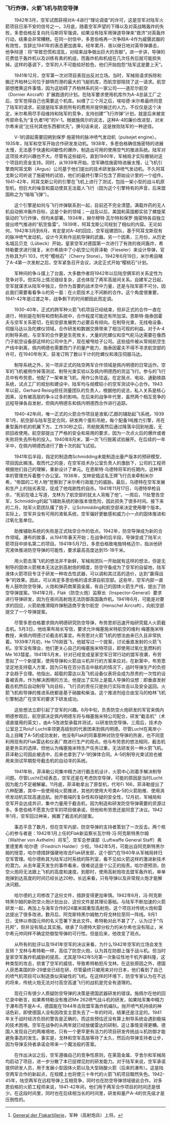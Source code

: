 ### 飞行炸弹，火箭飞机与防空导弹

　　1942年3月，空军试图获得对A-4进行“理论调查”的许可，这是空军对陆军火箭项目日渐不安的信号之一。3月底，随着空军声望的下降以及对英战略轰炸的失败，多恩伯格反复向托马斯将军强调，如果没有陆军用弹道导弹来“救济”对英轰炸行动，结果会非常糟糕。在同一封信中，多恩伯格再一次争辩A-4作为威慑武器的有效性，言辞比1941年的表态更加直率。经年累月、夜以继日地对英导弹袭击，他争辩道：将“导致恐慌和混乱，对结束战争做出巨大的贡献”。进一步讲，导弹的花费低于轰炸机以及训练有素的机组，而轰炸机和机组在几次任务后就可能损失掉。这样的基调下，空军的人不可能给好脸色，他们开始抱怨“陆军这是要上天”。

　　1941年12月，空军第一次对项目表现出反对立场。当时，军械局请求拆除和搬迁齐柏林公司位于腓特烈港的最大的飞艇机库，而航空部阻挠了这一请求。航空部想搅黄这件事情，因为这妨碍了齐柏林系的另一家公司——道尼尔航空（Dornier Aircraft）扩展跑道的计划。在陆军要求使用机库作为A-4总装工厂之后，空军觉得自己也需要这个机库。纠缠了三个月之后，埃哈德·米尔希最终同意了陆军的请求，前提是陆军承担所有的费用并提供搬迁的人力。不仅仅是这个决定，米尔希用尽手段维持和陆军的竞争，支持创建“飞行炸弹”计划，就是后来被宣传部命名为“复仇者1号”的V-1。根据施佩尔的说法，这种A-4的廉价改进型，对米尔希来说“比任何其他东西都优先”。换句话来说，这是挫败陆军的一种途径。

　　V-1的源起需要回朔到保罗·施密特的脉冲喷气发动机（pulsejet engine）。1935年，陆军和空军开始合作研发发动机。1938年，多恩伯格确信施密特的进展太慢，无法基于快速和间歇性的爆炸，制造出可用的使用空气的推进系统。陆军对这项技术的兴趣也不大。尽管有这些疑问，直到1940年，军械局才实际撤销对这个项目的资金支持。同时，从1939年开始，空军确信施密特进展太慢，让飞机引擎商阿耳戈斯（Argus）公司基于他们提出的技术研发脉冲喷气发动机。不久阿耳戈斯公司听说了施密特的试验，他们的最终引擎只包含了原始设计里的一个组件。1941-42年，阿耳戈斯公司的引擎在飞机上进行了测试，包括一架小型的战斗机原型机，但巨大的噪音和震动使其无法载人飞行（因为这个引擎特有的声音，后来盟国称之为“嗡嗡飞弹”）。

　　这个引擎是如何与飞行炸弹联系到一起，目前还不完全清楚。满载炸药的无人机自动俯冲轰炸目标，这是个新的领域；一战及以后，美国和英国都实验了螺旋桨驱动的飞行炸弹，但均未部署。1934年，赫尔穆特·瓦尔特和保罗·施密特各自独立提出喷气推进的“航空鱼雷”。1939年，阿耳戈斯公司规划了相似的内容。无论如何，1942年3月到6月，肯定是对A-4的回应，空军组建团队，基于阿耳戈斯现有的脉冲喷气发动机，设计今天称作巡航导弹的武器。另一个因素，三月份，从历史名城吕贝克（Lübeck）开始，皇家空军对德国第一次进行了有效的夜间轰炸，希特勒要求进行报复。米尔希挑中了小航空公司菲泽勒（Fieseler）来设计导弹，官方称其为Fi 103，代号“樱桃石”（Cherry Stone）。1942年6月19日，米尔希目睹了A-4第一次发射之后，空军紧急召开会议，决定正式开始“樱桃石”计划。

　　军种间的争斗摆上了台面，大多数作者将1942年以后陆空俩军的关系定性为竞争对手。但实际上情况错综复杂，这也体现了两军高层间关系。自建军之日起，空军就谋求从陆军中独立，但作为首要的战术空中力量，还是与陆军密不可分。因此我们需要看看争斗的另一面：在火箭技术上不间断的合作。这个角度很重要，1941-42年是过渡之年，战争剩下的时间都因此而定调。

　　1930-40年，正式的跨军种火箭飞机项目已经结束，但非正式的合作一直在进行，特别是在制导和控制系统中，合作程度可能还有所加深。恩斯特·施泰因霍夫与空军关系密切，在航空部发展势力必要且有倾向。在制导光束，无线电设备、伺服马达以及陀螺仪领域，合作研发和数据交换带来了相当可观的利益。对于A-4的制导系统，与空军的合作更是生死攸关，大量的陀螺仪和空气舵马达需要在像西门子航空设备部这样的公司中生产，现在被甩给子公司。这些组件被从常规航空生产线中剥离，佩内明德也需要西门子的量产能力，施泰因霍夫不得不寻求航空部的许可，在1940年秋天，获准订购了数以千计的陀螺仪和液压伺服马达。

　　制导系统之外，另一项非正式的陆空两军合作领域是佩内明德的日常运作。空军的飞机被用作掉落测试、制导光束实验以及佩内明德西的货运飞行。参与的飞行员中有布劳恩，他配了一架单发飞机，用作公务往返。在定居点、电站、通勤铁路系统，试点工厂的规划和建设中，陆军均与规模较小的空军测试中心合作。1943年以前，Gerhard Reisig担任测量团队的负责人，根据他的说法，私人关系是核心因素，没有被高层的争斗过多的影响。在后来的战争年代里，虽然两个相互竞争的远程导弹各自发射，但佩内明德东和佩内明德西合作进行追踪。

　　1940-42年间，唯一正式的火箭合作项目是液氧/乙醇的辅助起飞系统。1939年1月，航空部与陆军签定合同，研发两个蛋形吊舱，每个配备1吨推力引擎，吊在重型轰炸机的机翼下方。工作30秒之后，吊舱脱离然后通过降落伞回到地面，无损回收使用。航空部提出了严格的安全和易用的要求，因为一次点火后的爆炸或者失败将失去所有的投入。1940年8月末，第一次飞行脱离试验展开。在后续的一年半中，在佩内明德西进行了数十次的起飞试验。


　　1941年后半段，指定的制造商Schmidding未能制造出量产版本的预研模型，项目因此搁浅。取而代之的是，在空军技术办公室负责人的激励下，公司的工程师根据他们自己的理解，重新设计了单元。在恩斯特·乌德特将军的任期内，这种草率的管理充斥着整个办公室。1936年，戈林安插这名王牌飞行员来牵制米尔希，“帝国的二号人物”觉察到了米尔希行政能力的威胁。最后，乌德特在空军发展和生产上的拙劣表现，促成了他戏剧性的自杀。1941年11月17日，乌德特举枪自杀，“死前在墙上写道，戈林为了航空部的犹太人背叛了他”。一周后，11处警告空军，Schmidding的起飞辅助系统的新版本很危险，因此损失了很多时间。接下来的二月，陆军火箭团队撂了挑子，让Schmidding和航空部来决定使用哪个版本。实际上，空军并没有可用的液氧系统，空军偏好更敏感和威力小一点的固体推进和过氧化氢单位。

　　助推辅助系统的失败是正式陆空合作的低点。1942年，防空导弹成为新的合作领域。瀑布的故事，从1941年春天开始；在战争的后半段，导弹变成了陆军火箭项目中排名第二的项目。1941年5月7日，多恩伯格致电施特格迈尔，指派他研究液体推进防空导弹的可能性，要求最高高度达到15-18千米。

　　用火箭击落飞机的想法并不新鲜，军械局团队一开始就有这样的想法，但是无制导的固体火箭根本无法达到高射炮的精度，防空守备成为了空军的自留地，陆军液体火箭项目专注于研发一种攻击性武器，可以调和其过高的造价，达到“赢得战争”的效果。因此，可以肯定多恩伯格的请求源自航空部。这些年，空军内部一直有人鼓吹防空导弹。火炮和弹药商莱茵金属，有自己的固体火箭生产线，提出了防空导弹提案。1941年2月，Flak（防空火炮）监察长（Inspector-General）要求进行导弹研发，因为在夜间高射炮无法防御英国轰炸机。1941年6月，可能是对要求的回应，火箭助推滑翔炸弹制造商亨舍尔航空（Henschel Aircraft），向航空部提交了一个导弹提案。

　　尽管多恩伯格要求佩内明德研究防空导弹，布劳恩却迅速开始研究载人火箭截击机。5月3日，他给莱布局长写信，要求允许梅塞施米特航空的维利·梅塞施米特教授，来佩内明德讨论截击机事宜。布劳恩对火箭飞机的想法由来已久且非常执着。1939年7月初，He 176刚首飞，他就写过一个提案，讨论垂直发射的火箭飞机。空军没有理会，他们更关心自己的梅塞施米特项目，即使用过氧化氢燃料的Me 163彗星。1941年5月末，针对已经变成皇家空军日常行动的盟军夜袭，布劳恩拟了一个新提案，使用导弹和火箭战斗机并行的方案来应对。在新案中，布劳恩坚定地支持载人方案，因为只有在百分百击中敌机的情况下，战时导弹生产的负担才会趋于合理。他指出，超载的雷达以及飞机设备仪表将会成为昂贵的一次性的设备被丢弃。作为解决困境的方法，他提出了实际上是载人导弹的设想：即垂直发射截击机然后自动制导飞向目标，飞行员的责任只是执行实际攻击以及安全返回。火箭飞机和导弹的推进系统都是基于硝酸和柴油，这个推进剂组合由宝马的柏林飞机引擎制造厂在空军的要求下研发成功。

　　这些想法立即引起了空军的兴趣。6月中旬，负责防空火炮研发的军官来佩内明德参观后，航空部决定佩内明德东将与梅塞施米特公司配合，研发“截击机”（术语直接用的英文），由A-5改进型承载并测试，以研发防空导弹。三周后，技术办公室总工Roluf Lucht率领更高级别的代表团来到佩内明德。尽管Lucht在离岸小岛上目睹了A-5的成功发射，他没有Flak的同事那种对防空导弹的热衷，也不同意利用现有的Flak雷达和仪表厂商进行生产的观点。他与布劳恩的想法相同，截击机是更务实的选择，但他认为梅塞施米特生产任务过重，无法研发另一种火箭飞机。菲泽勒公司因此被选中，后来也拿到了V-1的弹体合同。A-5的制导光束试验也被用来测试早期型号截击机的自动寻的系统。

　　1941年秋，菲泽勒公司集中精力进行截击机设计，火箭中心则着手解决制导问题。尽管Lucht已经表态，空军还是在考虑防空导弹，可能的原因是当时Lucht因为能力不足被解雇。11月底，菲泽勒拿出了原型机，代号Fi 166，菲泽勒提出了六种配置，其中一些使用纯火箭推进，其他的使用大号类A-5的火箭助推、使用涡喷发动机实现高速巡航。抛开极端的复杂性和存疑的安全性，12月初，军械局和空军开会达成共识，集中力量用于截击机，因为制造和研发防空导弹需要的资源过多。多恩伯格不愿意为空军的项目做承诺，但他和布劳恩还是同意了决议。1942年1月，空军回过神来，搁置了截击机的提案。

　　事态平息了数月，但在空军内部，防空导弹的支持者策划了一次反击。两个核心的参与者是：1942年1月上任的Flak新监察长瓦尔特·冯·阿克斯特黑尔姆（Walther von Axthelm）将军[^1]、空军总参谋部（Luftwaffe General Staff）弗里德里希·哈尔德（Friedrich Halder）少校。1942年5月，可能出自阿克斯特黑尔姆的授意，哈尔德措辞强硬地攻击Flak研发部，这个部门在1940年从军械局转归空军管理。哈尔德称其为陆军过时系统的陈列室，看不见如火箭这样的激进新技术的潜力。从去年夏天发生的事件看来，很难说这是个公正的指责。哈尔德预测，防空火炮将无法跟上飞机的高度和速度。到那时，使用高射炮攻击盟军轰炸机，单单炮弹到达高度的时间已经长达20秒。长远来看，只有导弹以及非常规火炮才能解决问题。

　　哈尔德的上司修改了这份文件，措辞变得更加审慎。1942年6月，冯·阿克斯特黑尔姆的新防空火炮计划出台，这份文件是其理论基础。与陆军不断加速的火箭研发一起，再加上与海军合作的24厘米超重型高射炮，这个项目对传统火炮和雷达提出了很多改进。数月后，阿克斯特黑尔姆勉力将戈林拉至同一阵线。9月1日，戈林以帝国元帅的名义签署下发此文件。希特勒对此不甚了了，认为过于“乌托邦”，但并没有阻止其实施。继承了乌德特大部分权力的米尔希也没有阻止，米尔希元帅同样不确定防御型导弹的可行性。但是后来，他改变了观点。

　　从所有的批评以及1941年空军的决议来看，为什么1942年空军的立场会发生反转？戈林与希特勒一样，高估了防空火炮，认为其在防御上强于战斗机。但当时皇家空军轰炸机威胁的提高，尤其是1942年5月第一次象征性地千机齐袭科隆，这种类型的攻击，损害了空军的威信，导致希特勒怒斥戈林。在这些原因之外，德国人获悉美国的B-29堡垒已经在研，尽管最终只被用来对付日本，他们看到了自己的喷气机项目可以制造类似突破性的飞机。在这样的环境下，防空专家认为在不远的将来，传统火炮无法对付高空高速飞行的战机是完全有道理的。

　　现在只有很少人质疑防空导弹的决策是德国武器研发的错误。施佩尔在他的回忆录中断言，如果希特勒没有推迟Me 262喷气战斗机的研发，如果陆军集中精力于瀑布而不是A-4，德国能在1944年击败盟军轰炸机编队。抛开喷气机持续的神话色彩，即使德国人没有因改变主意失去了一年的时间，结果还是注定的。1941年关于战时经济负担的警告是正确的，而这些预估还没有算上制导系统会遇到极端的技术困境。空军在战争的头两年就已经放缓雷达的研制，这让事情变得更糟。德国人发现自己的两难境地，只有一个更早更有活力的项目研发传统战斗机防御才能避免事态的发生。事实是，戈林和空军高层等待了太久，然后向导弹支持者让步，因为导弹支持者承诺会带来一个魔法般的答案。

　　在作出决议之后，空军遵循自己的竞争性原则，在莱茵金属、亨舍尔和军械局均启动了项目，进一步分散了本已捉襟见肘的研发能力。对于陆军来说，空军承诺提供研发人员，用于发展小型固体火箭以及大型硝酸火箭（后来的瀑布）。这是陆空两军合作的新起点，在规模上也将使三十年代的火箭飞机项目黯然失色。1942-45年，陆空两军在远程导弹上互相竞争，同时也在防空导弹领域彼此合作。对多恩伯格的火箭工程师来说，1941-42年间，他们用于两军合作项目的时间还是很少。在这段时间里，同时也在后续相当长的时间里，研发和量产A-4的优先级才是压倒性的。

[^1]: [General der Flakartillerie](https://en.wikipedia.org/wiki/General_der_Flakartillerie)，军种（高射炮兵）上将。
